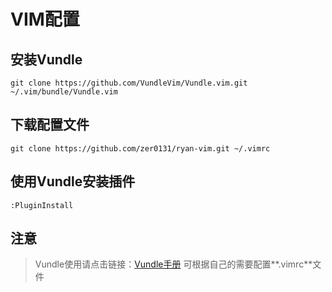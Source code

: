 # VIM配置

## 安装Vundle

```
git clone https://github.com/VundleVim/Vundle.vim.git ~/.vim/bundle/Vundle.vim
```

## 下载配置文件

```
git clone https://github.com/zer0131/ryan-vim.git ~/.vimrc
```

## 使用Vundle安装插件

```
:PluginInstall
```

## 注意

> Vundle使用请点击链接：[Vundle手册](https://github.com/VundleVim/Vundle.vim)
> 可根据自己的需要配置**.vimrc**文件
